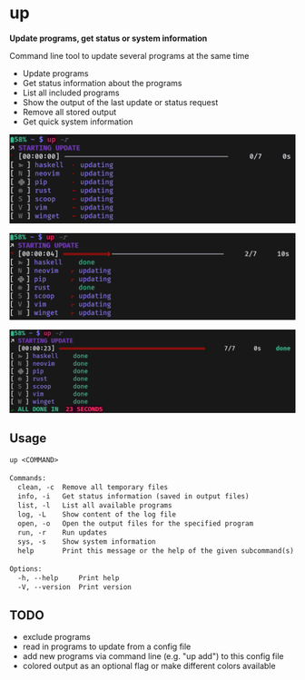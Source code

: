 # up

**Update programs, get status or system information**

Command line tool to update several programs at the same time
* Update programs
* Get status information about the programs
* List all included programs
* Show the output of the last update or status request
* Remove all stored output
* Get quick system information

![screenshot](https://github.com/Phydon/up/blob/master/assets/screenshot_starting_update.png)

![screenshot](https://github.com/Phydon/up/blob/master/assets/screenshot_updating.png)

![screenshot](https://github.com/Phydon/up/blob/master/assets/screenshot_update_done.png)

## Usage

```
up <COMMAND>

Commands:
  clean, -c  Remove all temporary files
  info, -i   Get status information (saved in output files)
  list, -l   List all available programs
  log, -L    Show content of the log file
  open, -o   Open the output files for the specified program
  run, -r    Run updates
  sys, -s    Show system information
  help       Print this message or the help of the given subcommand(s)

Options:
  -h, --help     Print help
  -V, --version  Print version
```

## TODO

* exclude programs
* read in programs to update from a config file
* add new programs via command line (e.g. "up add") to this config file
* colored output as an optional flag or make different colors available

